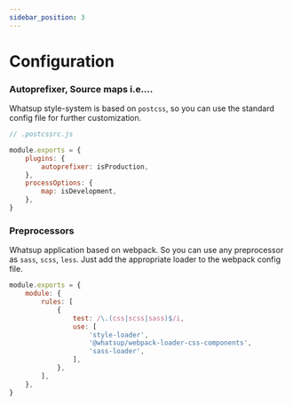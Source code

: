 ```yaml
---
sidebar_position: 3
---
```


# Configuration

### Autoprefixer, Source maps i.e....

Whatsup style-system is based on `postcss`, so you can use the standard config file for further customization.

```js
// .postcssrc.js

module.exports = {
    plugins: {
        autoprefixer: isProduction,
    },
    processOptions: {
        map: isDevelopment,
    },
}
```

### Preprocessors

Whatsup application based on webpack. So you can use any preprocessor as `sass`, `scss`, `less`. Just add the appropriate loader to the webpack config file.

```js
module.exports = {
    module: {
        rules: [
            {
                test: /\.(css|scss|sass)$/i,
                use: [
                    'style-loader',
                    '@whatsup/webpack-loader-css-components',
                    'sass-loader',
                ],
            },
        ],
    },
}
```
